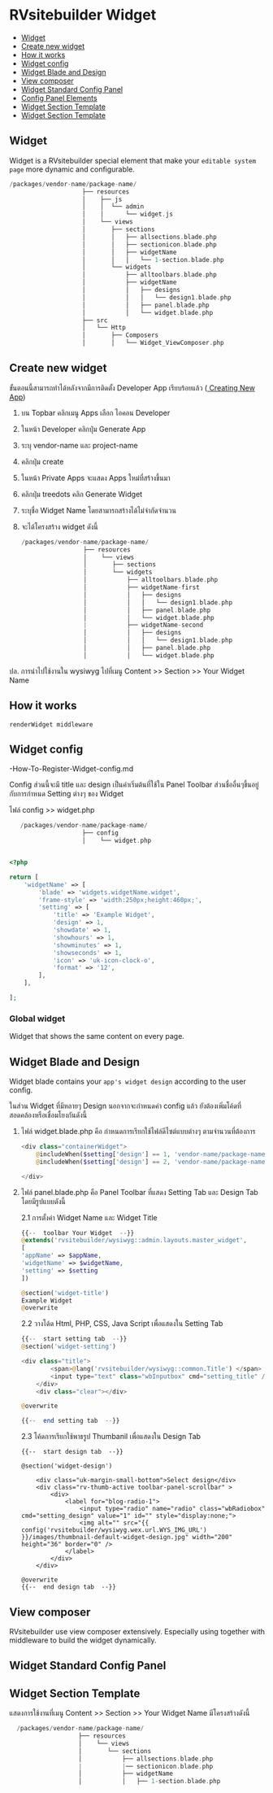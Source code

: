 # RVsitebuilder Widget

- [Widget](#widget)
- [Create new widget](#create-new-widget)
- [How it works](#how-it-works)
- [Widget config](#widget-config)
- [Widget Blade and Design](#widget-blade-and-design)
- [View composer](#view-composer)
- [Widget Standard Config Panel](#widget-standard-config-panel)
- [Config Panel Elements](#config-panel-elements)
- [Widget Section Template](#widget-section-template)
  <!-- - [Config Panel Elements](#Config-Panel-Elements) -->
- [Widget Section Template](#Widget-Section-Template)

<a name="Widget"></a>

## Widget

Widget is a RVsitebuilder special element that make your `editable system page` more dynamic and configurable.

```php
/packages/vendor-name/package-name/
                    ├── resources
                    │    ├── js
                    │    │  └── admin
                    │    │      └── widget.js
                    │    └── views
                    │       ├── sections
                    │       │   ├── allsections.blade.php
                    │       │   ├── sectionicon.blade.php
                    │       │   ├── widgetName
                    │       │   │   └── 1-section.blade.php
                    │       └── widgets
                    │           ├── alltoolbars.blade.php
                    │           ├── widgetName
                    │           │   ├── designs
                    │           │   │   └── design1.blade.php
                    │           │   ├── panel.blade.php
                    │           │   └── widget.blade.php
                    ├── src
                    │   └── Http
                    │       ├── Composers
                    │       │   └── Widget_ViewComposer.php
```

<a name="Create-new-widget"></a>

## Create new widget

<a name="How-it-works"></a>
ขั้นตอนนี้สามารถทำได้หลังจากมีการติดตั้ง Developer App เรียบร้อยแล้ว (<a href="creating-new-app"> Creating New App</a>)

1. บน Topbar คลิกเมนู Apps เลือก ไอคอน Developer
2. ในหน้า Developer คลิกปุ่ม Generate App
3. ระบุ vendor-name และ project-name
4. คลิกปุ่ม create
5. ในหน้า Private Apps จะแสดง Apps ใหม่ที่สร้างขึ้นมา
6. คลิกปุ่ม treedots คลิก Generate Widget
7. ระบุชื่อ Widget Name โดยสามารถสร้างได้ไม่จำกัดจำนวน
8. จะได้โครงสร้าง widget ดังนี้

   ```php
   /packages/vendor-name/package-name/
                    ├── resources
                    │    └── views
                    │       ├── sections
                    │       └── widgets
                    │           ├── alltoolbars.blade.php
                    │           ├── widgetName-first
                    │           │   ├── designs
                    │           │   │   └── design1.blade.php
                    │           │   ├── panel.blade.php
                    │           │   └── widget.blade.php
                    |           ├── widgetName-second
                    │           │   ├── designs
                    │           │   │   └── design1.blade.php
                    │           │   ├── panel.blade.php
                    │           │   └── widget.blade.php
   ```

ปล. การนำไปใช้งานใน wysiwyg ไปที่เมนู Content >> Section >> Your Widget Name

## How it works

`renderWidget middleware`

<a name="Widget-config"></a>

## Widget config

-How-To-Register-Widget-config.md

Config ส่วนนี้จะมี title และ design เป็นค่าเริ่มต้นที่ใช้ใน Panel Toolbar ส่วนชื่ออื่นๆขึ้นอยู่กับการกำหนด Setting ต่างๆ ของ Widget

ไฟล์ config >> widget.php

```php
   /packages/vendor-name/package-name/
                    ├── config
                    │    └── widget.php
```

```php

<?php

return [
    'widgetName' => [
        'blade' => 'widgets.widgetName.widget',
        'frame-style' => 'width:250px;height:460px;',
        'setting' => [
            'title' => 'Example Widget',
            'design' => 1,
            'showdate' => 1,
            'showhours' => 1,
            'showminutes' => 1,
            'showseconds' => 1,
            'icon' => 'uk-icon-clock-o',
            'format' => '12',
        ],
    ],

];

```

### Global widget

Widget that shows the same content on every page.

<a name="Widget-Blade-and-Design"></a>

## Widget Blade and Design

Widget blade contains your `app's widget design` according to the user config.

ในส่วน Widget ที่มีหลายๆ Design นอกจากจะกำหนดค่า config แล้ว ยังต้องเพิ่มโค้ดที่สอดคล้องหรือเชื่อมโยงกันดังนี้

1.  ไฟล์ widget.blade.php คือ กำหนดการเรียกใช้ไฟล์ดีไซต์แบบต่างๆ ตามจำนวนที่ต้องการ

    ```php
    <div class="containerWidget">
        @includeWhen($setting['design'] == 1, 'vendor-name/package-name::widgets.widgetName.designs.design1')
        @includeWhen($setting['design'] == 2, 'vendor-name/package-name::widgets.widgetName.designs.design2')

    </div>
    ```

2.  ไฟล์ panel.blade.php คือ Panel Toolbar ที่แสดง Setting Tab และ Design Tab โดยมีรูปแบบดังนี้

    2.1 การตั้งค่า Widget Name และ Widget Title

    ```php
    {{--  toolbar Your Widget  --}}
    @extends('rvsitebuilder/wysiwyg::admin.layouts.master_widget',
    [
    'appName' => $appName,
    'widgetName' => $widgetName,
    'setting' => $setting
    ])

    @section('widget-title')
    Example Widget
    @overwrite
    ```

    2.2 วางโด้ด Html, PHP, CSS, Java Script เพื่อแสดงใน Setting Tab

    ```php
    {{--  start setting tab  --}}
    @section('widget-setting')

    <div class="title">
            <span>@lang('rvsitebuilder/wysiwyg::common.Title') </span>
            <input type="text" class="wbInputbox" cmd="setting_title" />
        </div>
        <div class="clear"></div>

    @overwrite

    {{--  end setting tab  --}}
    ```

    2.3 โค้ดการเรียกใช้พาธรูป Thumbanil เพื่อแสดงใน Design Tab

        {{--  start design tab  --}}

        @section('widget-design')

            <div class="uk-margin-small-bottom">Select design</div>
            <div class="rv-thumb-active toolbar-panel-scrollbar" >
                <div>
                    <label for="blog-radio-1">
                        <input type="radio" name="radio" class="wbRadiobox" cmd="setting_design" value="1" id="" style="display:none;">
                        <img alt="" src="{{ config('rvsitebuilder/wysiwyg.wex.url.WYS_IMG_URL') }}/images/thumbnail-default-widget-design.jpg" width="200" height="36" border="0" />
                    </label>
                </div>
            </div>

        @overwrite
        {{--  end design tab  --}}

<!-- > {info} End-users may edit raw blade file directly on RVsitebuilder WYSIWYG to suit their needs. -->

<a name="View-composer"></a>

## View composer

RVsitebuilder use view composer extensively. Especially using together with middleware to build the widget dynamically.

<a name="Widget-Standard-Config-Panel"></a>

## Widget Standard Config Panel

<!--
<a name="Config-Panel-Elements"></a>
TODO: @Jatuporn help me please.

## Config Panel Elements
### color picker
### slider -->

<a name="Widget-Section-Template"></a>

## Widget Section Template

แสดงการใช้งานที่เมนู Content >> Section >> Your Widget Name
มีโครงสร้างดังนี้

```php
  /packages/vendor-name/package-name/
                   ├── resources
                   │    └── views
                   │       └── sections
                   │           ├── allsections.blade.php
                   |           |── sectionicon.blade.php
                   │           ├── widgetName
                   │           │   ├── 1-section.blade.php


```

```

```

```

```

```

```
